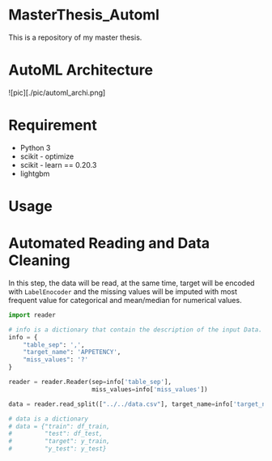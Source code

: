 # MasterThesis_Automl

This is a repository of my master thesis.

# AutoML Architecture
![pic][./pic/automl_archi.png]

# Requirement
+ Python 3
+ scikit - optimize
+ scikit - learn == 0.20.3
+ lightgbm


# Usage
# Automated Reading and Data Cleaning
In this step, the data will be read, at the same time, target will be encoded with `LabelEnocoder` and the missing values will be imputed with most frequent value for categorical and mean/median for numerical values.

```python
import reader

# info is a dictionary that contain the description of the input Data.
info = {
    "table_sep": ',',
    "target_name": 'APPETENCY',
    "miss_values": '?'
}

reader = reader.Reader(sep=info['table_sep'],
                       miss_values=info['miss_values'])

data = reader.read_split(["../../data.csv"], target_name=info['target_name'])

# data is a dictionary 
# data = {"train": df_train,
#         "test": df_test,
#         "target": y_train,
#         "y_test": y_test}

```

